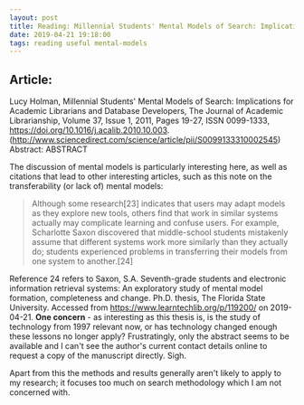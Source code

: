 ```yaml
---
layout: post
title: Reading: Millennial Students' Mental Models of Search: Implications for Academic Librarians and Database Developers
date: 2019-04-21 19:18:00
tags: reading useful mental-models
---
```


## Article:

Lucy Holman,
Millennial Students' Mental Models of Search: Implications for Academic Librarians and Database Developers,
The Journal of Academic Librarianship,
Volume 37, Issue 1,
2011,
Pages 19-27,
ISSN 0099-1333,
https://doi.org/10.1016/j.acalib.2010.10.003.
(http://www.sciencedirect.com/science/article/pii/S0099133310002545)
Abstract: ABSTRACT

The discussion of mental models is particularly interesting here, as well as citations that lead to other interesting articles, such as this note on the transferability (or lack of) mental models:

>Although some research[23] indicates that users may adapt models as they explore new tools, others find that work in similar systems actually may complicate learning and confuse users. For example, Scharlotte Saxon discovered that middle-school students mistakenly assume that different systems work more similarly than they actually do; students experienced problems in transferring their models from one system to another.[24]

Reference 24 refers to Saxon, S.A. Seventh-grade students and electronic information retrieval systems: An exploratory study of mental model formation, completeness and change. Ph.D. thesis, The Florida State University. Accessed from https://www.learntechlib.org/p/119200/ on 2019-04-21. **One concern** - as interesting as this thesis is, is the study of technology from 1997 relevant now, or has technology changed enough these lessons no longer apply? Frustratingly, only the abstract seems to be available and I can't see the author's current contact details online to request a copy of the manuscript directly. Sigh.

Apart from this the methods and results generally aren't likely to apply to my research; it focuses too much on search methodology which I am not concerned with.
